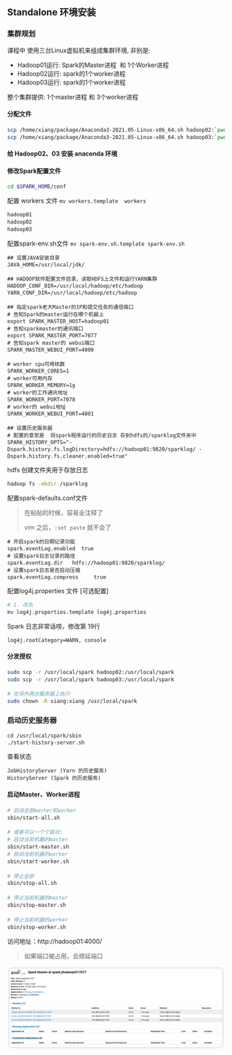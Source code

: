 ## Standalone 环境安装

### 集群规划

课程中 使用三台Linux虚拟机来组成集群环境, 非别是:

+ Hadoop01运行: Spark的Master进程  和 1个Worker进程
+ Hadoop02运行: spark的1个worker进程
+ Hadoop03运行: spark的1个worker进程


整个集群提供: 1个master进程 和 3个worker进程



#### 分配文件

```sh
scp /home/xiang/package/Anaconda3-2021.05-Linux-x86_64.sh hadoop02:`pwd`/Anaconda3-2021.05-Linux-x86_64.sh
scp /home/xiang/package/Anaconda3-2021.05-Linux-x86_64.sh hadoop03:`pwd`/Anaconda3-2021.05-Linux-x86_64.sh
```

#### 给 Hadoop02、03 安装 anaconda 环境

#### 修改Spark配置文件

```sh
cd $SPARK_HOME/conf
```

配置 workers 文件  `mv workers.template  workers`

```sh
hadoop01
hadoop02
hadoop03
```

配置spark-env.sh文件 `mv spark-env.sh.template spark-env.sh`

```properties
## 设置JAVA安装目录
JAVA_HOME=/usr/local/jdk/

## HADOOP软件配置文件目录，读取HDFS上文件和运行YARN集群
HADOOP_CONF_DIR=/usr/local/hadoop/etc/hadoop
YARN_CONF_DIR=/usr/local/hadoop/etc/hadoop

## 指定spark老大Master的IP和提交任务的通信端口
# 告知Spark的master运行在哪个机器上
export SPARK_MASTER_HOST=hadoop01
# 告知sparkmaster的通讯端口
export SPARK_MASTER_PORT=7077
# 告知spark master的 webui端口
SPARK_MASTER_WEBUI_PORT=4000

# worker cpu可用核数
SPARK_WORKER_CORES=1
# worker可用内存
SPARK_WORKER_MEMORY=1g
# worker的工作通讯地址
SPARK_WORKER_PORT=7078
# worker的 webui地址
SPARK_WORKER_WEBUI_PORT=4001

## 设置历史服务器
# 配置的意思是  将spark程序运行的历史日志 存到hdfs的/sparklog文件夹中
SPARK_HISTORY_OPTS="-Dspark.history.fs.logDirectory=hdfs://hadoop01:9820/sparklog/ -Dspark.history.fs.cleaner.enabled=true"
```

hdfs 创建文件夹用于存放日志

```sh
hadoop fs -mkdir /sparklog
```

配置spark-defaults.conf文件

> 在粘贴的时候，容易全注释了
>
> vim 之后，`:set paste` 就不会了

```properties
# 开启spark的日期记录功能
spark.eventLog.enabled 	true
# 设置spark日志记录的路径
spark.eventLog.dir	 hdfs://hadoop01:9820/sparklog/ 
# 设置spark日志是否启动压缩
spark.eventLog.compress 	true
```

配置log4j.properties 文件 [可选配置]

```sh
# 1. 改名
mv log4j.properties.template log4j.properties
```

Spark 日志非常话唠，修改第 19行

```properties
log4j.rootCategory=WARN, console
```

#### 分发授权

```sh
sudo scp -r /usr/local/spark hadoop02:/usr/local/spark
sudo scp -r /usr/local/spark hadoop03:/usr/local/spark

# 在另外两台服务器上执行
sudo chown -R xiang:xiang /usr/local/spark
```



### 启动历史服务器

```
cd /usr/local/spark/sbin
./start-history-server.sh
```

查看状态

```
JobHistoryServer (Yarn 的历史服务)
HistoryServer (Spark 的历史服务)
```

#### 启动Master、Worker进程

```sh
# 启动全部master和worker
sbin/start-all.sh

# 或者可以一个个启动:
# 启动当前机器的master
sbin/start-master.sh
# 启动当前机器的worker
sbin/start-worker.sh

# 停止全部
sbin/stop-all.sh

# 停止当前机器的master
sbin/stop-master.sh

# 停止当前机器的worker
sbin/stop-worker.sh
```

访问地址：http://hadoop01:4000/

> 如果端口被占用，会顺延端口

![image-20231012153231330](images/4%E3%80%81Standalone%E7%8E%AF%E5%A2%83%E6%90%AD%E5%BB%BA/image-20231012153231330.png)